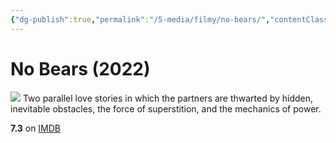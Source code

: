 ```yaml
---
{"dg-publish":true,"permalink":"/5-media/filmy/no-bears/","contentClasses":"movie","tags":["to-watch","фильм","#Drama","#Romance"],"created":"2024-01-20T01:37:24.204+03:00","updated":"2024-01-20T01:55:02.297+03:00"}
---
```


# No Bears (2022)
![](https://m.media-amazon.com/images/M/MV5BYmY5MWM4OWItZDRhNy00NmFjLWFkNGQtMjQyMmU4YzkwNDIxXkEyXkFqcGdeQXVyNjQyMTI3MTM@._V1_SX300.jpg)
Two parallel love stories in which the partners are thwarted by hidden, inevitable obstacles, the force of superstition, and the mechanics of power.

**7.3** on [IMDB](https://www.imdb.com/title/tt20205236)
